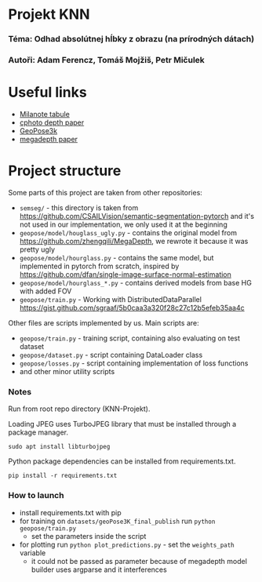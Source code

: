# Projekt KNN
### Téma: Odhad absolútnej hĺbky z obrazu (na prírodných dátach)

### Autoři: Adam Ferencz, Tomáš Mojžiš, Petr Mičulek

# Useful links
* [Milanote tabule](https://app.milanote.com/1Le9SR1KDLsYe6/projekt-knn?p=euz2wFNepjw)
* [cphoto depth paper](http://cphoto.fit.vutbr.cz/depth/)
* [GeoPose3k](http://cphoto.fit.vutbr.cz/geoPose3K/)
* [megadepth paper](https://www.cs.cornell.edu/projects/megadepth/)

# Project structure
Some parts of this project are taken from other repositories:
* `semseg/` - this directory is taken from <https://github.com/CSAILVision/semantic-segmentation-pytorch>
               and it's not used in our implementation, we only used it at the beginning
* `geopose/model/houglass_ugly.py` - contains the original model from <https://github.com/zhengqili/MegaDepth>,
                                      we rewrote it because it was pretty ugly
* `geopose/model/hourglass.py` - contains the same model, but implemented in pytorch from scratch,
                                 inspired by <https://github.com/dfan/single-image-surface-normal-estimation>
* `geopose/model/hourglass_*.py` - contains derived models from base HG with added FOV
* `geopose/train.py` - Working with DistributedDataParallel <https://gist.github.com/sgraaf/5b0caa3a320f28c27c12b5efeb35aa4c>  

Other files are scripts implemented by us. Main scripts are:
* `geopose/train.py` - training script, containing also evaluating on test dataset
* `geopose/dataset.py` - script containing DataLoader class
* `geopose/losses.py` - script containing implementation of loss functions
* and other minor utility scripts

### Notes

Run from root repo directory (KNN-Projekt).

Loading JPEG uses TurboJPEG library that must be installed through a package manager.

`sudo apt install libturbojpeg`

Python package dependencies can be installed from requirements.txt.

`pip install -r requirements.txt`

### How to launch
* install requirements.txt with pip
* for training on `datasets/geoPose3K_final_publish` run `python geopose/train.py`
    * set the parameters inside the script
* for plotting run `python plot_predictions.py` - set the `weights_path` variable
  * it could not be passed as parameter because of megadepth model builder uses argparse and it interferences
